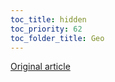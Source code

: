 ```yaml
---
toc_title: hidden
toc_priority: 62
toc_folder_title: Geo
---
```



[Original article](https://clickhouse.com/docs/en/sql-reference/functions/geo/) <!--hide-->
